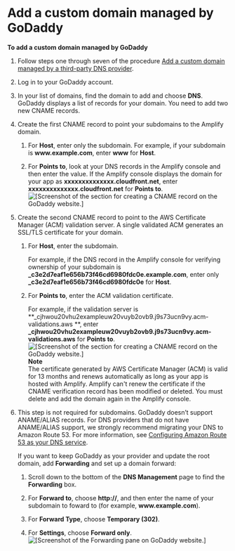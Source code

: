 # Add a custom domain managed by GoDaddy<a name="to-add-a-custom-domain-managed-by-godaddy"></a>

**To add a custom domain managed by GoDaddy**

1. Follow steps one through seven of the procedure [Add a custom domain managed by a third\-party DNS provider](to-add-a-custom-domain-managed-by-a-third-party-dns-provider.md)\.

1. Log in to your GoDaddy account\.

1. In your list of domains, find the domain to add and choose **DNS**\. GoDaddy displays a list of records for your domain\. You need to add two new CNAME records\.

1. Create the first CNAME record to point your subdomains to the Amplify domain\.

   1. For **Host**, enter only the subdomain\. For example, if your subdomain is **www\.example\.com**, enter **www** for **Host**\.

   1. For **Points to**, look at your DNS records in the Amplify console and then enter the value\. If the Amplify console displays the domain for your app as **xxxxxxxxxxxxxx\.cloudfront\.net**, enter **xxxxxxxxxxxxxx\.cloudfront\.net** for **Points to**\.   
![\[Screenshot of the section for creating a CNAME record on the GoDaddy website.\]](http://docs.aws.amazon.com/amplify/latest/userguide/images/amplify-godaddy-2Update.png)

1. Create the second CNAME record to point to the AWS Certificate Manager \(ACM\) validation server\. A single validated ACM generates an SSL/TLS certificate for your domain\.

   1. For **Host**, enter the subdomain\.

      For example, if the DNS record in the Amplify console for verifying ownership of your subdomain is **\_c3e2d7eaf1e656b73f46cd6980fdc0e\.example\.com**, enter only **\_c3e2d7eaf1e656b73f46cd6980fdc0e** for **Host**\.

   1. For **Points to**, enter the ACM validation certificate\.

       For example, if the validation server is **\_cjhwou20vhu2exampleuw20vuyb2ovb9\.j9s73ucn9vy\.acm\-validations\.aws **, enter **\_cjhwou20vhu2exampleuw20vuyb2ovb9\.j9s73ucn9vy\.acm\-validations\.aws** for **Points to**\.  
![\[Screenshot of the section for creating a CNAME record on the GoDaddy website.\]](http://docs.aws.amazon.com/amplify/latest/userguide/images/amplify-godaddy-3.png)
**Note**  
The certificate generated by AWS Certificate Manager \(ACM\) is valid for 13 months and renews automatically as long as your app is hosted with Amplify\. Amplify can't renew the certificate if the CNAME verification record has been modified or deleted\. You must delete and add the domain again in the Amplify console\.

1. This step is not required for subdomains\. GoDaddy doesn’t support ANAME/ALIAS records\. For DNS providers that do not have ANAME/ALIAS support, we strongly recommend migrating your DNS to Amazon Route 53\. For more information, see [Configuring Amazon Route 53 as your DNS service](https://docs.aws.amazon.com/Route53/latest/DeveloperGuide/dns-configuring.html)\.

   If you want to keep GoDaddy as your provider and update the root domain, add **Forwarding** and set up a domain forward:

   1. Scroll down to the bottom of the **DNS Management** page to find the **Forwarding** box\.

   1. For **Forward to**, choose **http://**, and then enter the name of your subdomain to foward to \(for example, **www\.example\.com**\)\.

   1. For **Forward Type**, choose **Temporary \(302\)**\. 

   1. For **Settings**, choose **Forward only**\.  
![\[Screenshot of the Forwarding pane on GoDaddy website.\]](http://docs.aws.amazon.com/amplify/latest/userguide/images/amplify-godaddy-4Update.png)